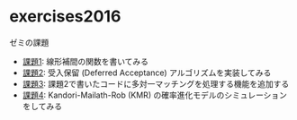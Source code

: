 # exercises2016
ゼミの課題

* [課題1](ex01): 線形補間の関数を書いてみる
* [課題2](ex02): 受入保留 (Deferred Acceptance) アルゴリズムを実装してみる
* [課題3](ex03): 課題2で書いたコードに多対一マッチングを処理する機能を追加する
* [課題4](ex04): Kandori-Mailath-Rob (KMR) の確率進化モデルのシミュレーションをしてみる
